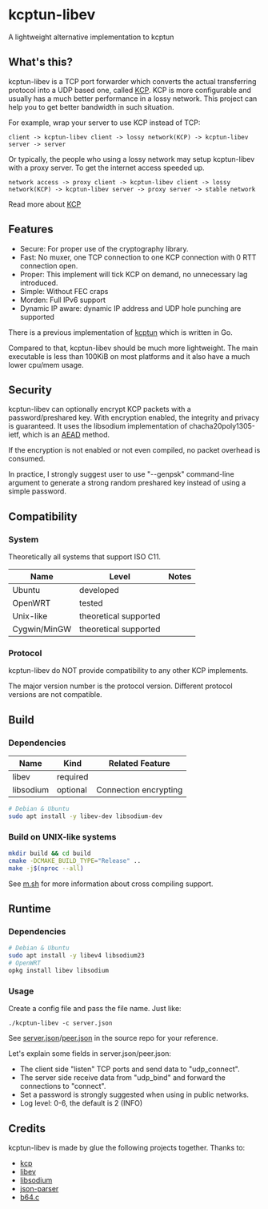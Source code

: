 # kcptun-libev
A lightweight alternative implementation to kcptun

## What's this?
kcptun-libev is a TCP port forwarder which converts the actual transferring protocol into a UDP based one, called [KCP](https://github.com/skywind3000/kcp).
KCP is more configurable and usually has a much better performance in a lossy network. This project can help you to get better bandwidth in such situation.

For example, wrap your server to use KCP instead of TCP:
```
client -> kcptun-libev client -> lossy network(KCP) -> kcptun-libev server -> server
```

Or typically, the people who using a lossy network may setup kcptun-libev with a proxy server. To get the internet access speeded up.
```
network access -> proxy client -> kcptun-libev client -> lossy network(KCP) -> kcptun-libev server -> proxy server -> stable network
```

Read more about [KCP](https://github.com/skywind3000/kcp/blob/master/README.en.md)

## Features

- Secure: For proper use of the cryptography library.
- Fast: No muxer, one TCP connection to one KCP connection with 0 RTT connection open.
- Proper: This implement will tick KCP on demand, no unnecessary lag introduced.
- Simple: Without FEC craps
- Morden: Full IPv6 support
- Dynamic IP aware: dynamic IP address and UDP hole punching are supported

There is a previous implementation of [kcptun](https://github.com/xtaci/kcptun) which is written in Go.

Compared to that, kcptun-libev should be much more lightweight. The main executable is less than 100KiB on most platforms and it also have a much lower cpu/mem usage.

## Security

kcptun-libev can optionally encrypt KCP packets with a password/preshared key. With encryption enabled, the integrity and privacy is guaranteed. It uses the libsodium implementation of chacha20poly1305-ietf, which is an [AEAD](https://en.wikipedia.org/wiki/Authenticated_encryption) method.

If the encryption is not enabled or not even compiled, no packet overhead is consumed.

In practice, I strongly suggest user to use "--genpsk" command-line argument to generate a strong random preshared key instead of using a simple password.


## Compatibility
### System

Theoretically all systems that support ISO C11.

| Name      | Level     | Notes |
| -         | -         | -     |
| Ubuntu    | developed | |
| OpenWRT   | tested    | |
| Unix-like | theoretical supported | |
| Cygwin/MinGW | theoretical supported | |

### Protocol

kcptun-libev do NOT provide compatibility to any other KCP implements.

The major version number is the protocol version. Different protocol versions are not compatible.

## Build
### Dependencies

| Name      | Kind     | Related Feature |
| -         | -        | - |
| libev     | required | |
| libsodium | optional | Connection encrypting |

```sh
# Debian & Ubuntu
sudo apt install -y libev-dev libsodium-dev
```

### Build on UNIX-like systems

```sh
mkdir build && cd build
cmake -DCMAKE_BUILD_TYPE="Release" ..
make -j$(nproc --all)
```

See [m.sh](m.sh) for more information about cross compiling support.

## Runtime
### Dependencies

```sh
# Debian & Ubuntu
sudo apt install -y libev4 libsodium23
# OpenWRT
opkg install libev libsodium
```

### Usage

Create a config file and pass the file name. Just like:

```
./kcptun-libev -c server.json
```

See [server.json](server.json)/[peer.json](peer.json) in the source repo for your reference.

Let's explain some fields in server.json/peer.json:
- The client side "listen" TCP ports and send data to "udp_connect".
- The server side receive data from "udp_bind" and forward the connections to "connect".
- Set a password is strongly suggested when using in public networks.
- Log level: 0-6, the default is 2 (INFO)

## Credits

kcptun-libev is made by glue the following projects together. Thanks to:
- [kcp](https://github.com/skywind3000/kcp)
- [libev](http://software.schmorp.de/pkg/libev.html)
- [libsodium](https://github.com/jedisct1/libsodium)
- [json-parser](https://github.com/udp/json-parser)
- [b64.c](https://github.com/jwerle/b64.c)
